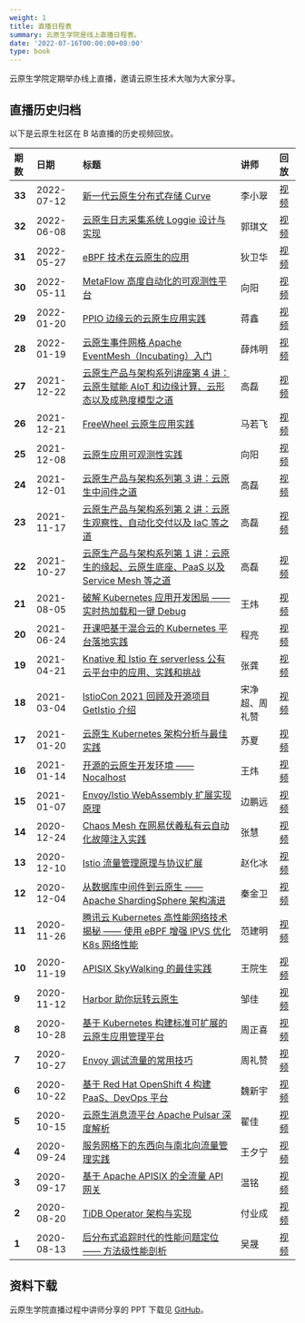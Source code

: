 ```yaml
---
weight: 1
title: 直播日程表
summary: 云原生学院是线上直播日程表。
date: '2022-07-16T00:00:00+08:00'
type: book
---
```


云原生学院定期举办线上直播，邀请云原生技术大咖为大家分享。

## 直播历史归档

以下是云原生社区在 B 站直播的历史视频回放。

| **期数** | **日期**   | **标题**                                                     | **讲师**       | **回放**                                                 |
| :------- | :--------- | :----------------------------------------------------------- | :------------- | :------------------------------------------------------- |
| **33**   | 2022-07-12 | [新一代云原生分布式存储 Curve](https://mp.weixin.qq.com/s/u0OOl_DopnU53U8lWZEMlA) | 李小翠           | [视频](https://www.bilibili.com/video/BV1jB4y1v7bo)  |
| **32**   | 2022-06-08 | [云原生日志采集系统 Loggie 设计与实现](https://mp.weixin.qq.com/s/4X3rXNeWCSk94ZvctsAU8Q) | 郭琪文           | [视频](https://www.bilibili.com/video/BV1Ft4y1a77e)  |
| **31**   | 2022-05-27 | [eBPF 技术在云原生的应用](https://mp.weixin.qq.com/s/OZ7As0frmVnYM2DpnksrGg) | 狄卫华           | [视频](https://www.bilibili.com/video/BV1pf4y1f7zJ)  |
| **30**   | 2022-05-11 | [MetaFlow 高度自动化的可观测性平台](https://mp.weixin.qq.com/s/g47dbUU0HrzMHh0nz4PPKg) | 向阳           | [视频](https://www.bilibili.com/video/BV1qY4y1r7QB)  |
| **29**   | 2022-01-20 | [PPIO 边缘云的云原生应用实践](https://mp.weixin.qq.com/s/6KBzkoPRpsU_YwWAzsb1zQ) | 蒋鑫           | [视频](https://www.bilibili.com/video/BV12q4y1C7nP)  |
| **28**   | 2022-01-19 | [云原生事件网格 Apache EventMesh（Incubating）入门](https://mp.weixin.qq.com/s/JRvP0Cf8UPmkdZBFLd6PYw) | 薛炜明         | [视频](https://bilibili.com/video/BV1kP4y1P7m8)      |
| **27**   | 2021-12-22 | [云原生产品与架构系列讲座第 4 讲：云原生赋能 AIoT 和边缘计算、云形态以及成熟度模型之道](https://mp.weixin.qq.com/s/7kRC9x5_OyHNCDqf9JmQyA) | 高磊           | [视频](https://www.bilibili.com/video/BV1bL4y1n7yH/) |
| **26**   | 2021-12-21 | [FreeWheel 云原生应用实践](https://mp.weixin.qq.com/s/-UYhN8QA7IvbLyQ-Sc9RWQ) | 马若飞         | [视频](https://www.bilibili.com/video/BV1DP4y1J7kQ)  |
| **25**   | 2021-12-08 | [云原生应用可观测性实践](https://mp.weixin.qq.com/s/oVxW-N6xHlVvWonv289UAQ) | 向阳           | [视频](https://bilibili.com/video/BV1CL411777R)      |
| **24**   | 2021-12-01 | [云原生产品与架构系列第 3 讲：云原生中间件之道](https://mp.weixin.qq.com/s/q4F-_MBdbagx3ePeRSMpcw) | 高磊           | [视频](https://www.bilibili.com/video/BV1qQ4y1i7Ni/) |
| **23**   | 2021-11-17 | [云原生产品与架构系列第 2 讲：云原生观察性、自动化交付以及 IaC 等之道](https://mp.weixin.qq.com/s/HWXinXoQQ7n7Ch2juzrfJw) | 高磊           | [视频](https://www.bilibili.com/video/BV1L34y1o7ou)  |
| **22**   | 2021-10-27 | [云原生产品与架构系列第 1 讲：云原生的缘起、云原生底座、PaaS 以及 Service Mesh 等之道](https://mp.weixin.qq.com/s/ClsQhC030IGVXD-gptAtAA) | 高磊           | [视频](https://www.bilibili.com/video/BV1tR4y1t7p8)  |
| **21**   | 2021-08-05 | [破解 Kubernetes 应用开发困局 —— 实时热加载和一键 Debug](https://mp.weixin.qq.com/s/uIB02Gq8H435p8UR1eMI6whttps://www.bilibili.com/video/BV1Fh411B7Vb) | 王炜           | [视频](https://www.bilibili.com/video/BV1Fh411B7Vb)  |
| **20**   | 2021-06-24 | [开课吧基于混合云的 Kubernetes 平台落地实践](https://mp.weixin.qq.com/s/O-OIHmmag_JqEcciRNnTLA) | 程亮           | [视频](https://www.bilibili.com/video/BV1wv411H71q/) |
| **19**   | 2021-04-21 | [Knative 和 Istio 在 serverless 公有云平台中的应用、实践和挑战](https://mp.weixin.qq.com/s/YSkbJnUts2zQsrzEWwMWPg) | 张龚           | [视频](https://www.bilibili.com/video/BV12K4y1o72s/) |
| **18**   | 2021-03-04 | [IstioCon 2021 回顾及开源项目 GetIstio 介绍](https://mp.weixin.qq.com/s/u-11OGpVFr71XacD8Qv1Jw) | 宋净超、周礼赞 | [视频](https://bilibili.com/video/BV1RK4y1K7UA)      |
| **17**   | 2021-01-20 | [云原生 Kubernetes 架构分析与最佳实践](https://mp.weixin.qq.com/s/BOF_4f12CuVkpJ4DQ-P_kg) | 苏夏           | [视频](https://www.bilibili.com/video/BV1kX4y1N7vm)  |
| **16**   | 2021-01-14 | [开源的云原生开发环境 —— Nocalhost](https://mp.weixin.qq.com/s/CTckgV6v-4O3aRM9yprvfA) | 王炜           | [视频](https://www.bilibili.com/video/BV1ch411C716/) |
| **15**   | 2021-01-07 | [Envoy/Istio WebAssembly 扩展实现原理](https://mp.weixin.qq.com/s/9NNWxuPL0DBDHk72d-s5SA) | 边鹏远         | [视频](https://www.bilibili.com/video/BV1eK411u7Gy)  |
| **14**   | 2020-12-24 | [Chaos Mesh 在网易伏羲私有云自动化故障注入实践](https://mp.weixin.qq.com/s/WdTiQojd9D3QnIjU8ltTiw) | 张慧           | [视频](https://www.bilibili.com/video/BV11t4y1z73b)  |
| **13**   | 2020-12-10 | [Istio 流量管理原理与协议扩展](https://mp.weixin.qq.com/s/w5dDTgg1V5GSxBZVlrorZA) | 赵化冰         | [视频](https://www.bilibili.com/video/BV1Sf4y1e7mr)  |
| **12**   | 2020-12-04 | [从数据库中间件到云原生 ——Apache ShardingSphere 架构演进](https://mp.weixin.qq.com/s/KvcIEYN9QvoncTEs5BnmDg) | 秦金卫         | [视频](https://www.bilibili.com/video/BV1RK4y1V7hV)  |
| **11**   | 2020-11-26 | [腾讯云 Kubernetes 高性能网络技术揭秘 —— 使用 eBPF 增强 IPVS 优化 K8s 网络性能](https://mp.weixin.qq.com/s/rhe7uPfupYiUlR3WFq17RA) | 范建明         | [视频](https://www.bilibili.com/video/BV1tZ4y1G735)  |
| **10**   | 2020-11-19 | [APISIX SkyWalking 的最佳实践](https://mp.weixin.qq.com/s/pc_f3UrHt6MOf4o5jFeh4g) | 王院生         | [视频](https://www.bilibili.com/video/BV1rA411x7vB)  |
| **9**    | 2020-11-12 | [Harbor 助你玩转云原生](https://mp.weixin.qq.com/s/9zuCVBaC9fXmHSdiqymT5Q) | 邹佳           | [视频](https://www.bilibili.com/video/BV17y4y167dP)  |
| **8**    | 2020-10-28 | [基于 Kubernetes 构建标准可扩展的云原生应用管理平台](https://mp.weixin.qq.com/s/WFyvzKLCNzCe5dZ1IEKXJw) | 周正喜         | [视频](https://www.bilibili.com/video/BV1r5411L7Qr)  |
| **7**    | 2020-10-27 | [Envoy 调试流量的常用技巧](https://mp.weixin.qq.com/s/he1QPcdPIm5IseoCMTaZaw) | 周礼赞         | [视频](https://www.bilibili.com/video/BV1Qa411A7hF)  |
| **6**    | 2020-10-22 | [基于 Red Hat OpenShift 4 构建 PaaS、DevOps 平台](https://mp.weixin.qq.com/s/Mx2wbAvK4DVcHAz9olhO4A) | 魏新宇         | [视频](https://www.bilibili.com/video/BV19p4y1k7yA)  |
| **5**    | 2020-10-15 | [云原生消息流平台 Apache Pulsar 深度解析](https://mp.weixin.qq.com/s/1Iq53A-WhWneBAQ2Jz0r_A) | 翟佳           | [视频](https://www.bilibili.com/video/BV1tV41127PD/) |
| **4**    | 2020-09-24 | [服务网格下的东西向与南北向流量管理实践](https://mp.weixin.qq.com/s/YMgIX7Swka6_viQ1lGErGg) | 王夕宁         | [视频](https://www.bilibili.com/video/BV1Gp4y1Y7ex)  |
| **3**    | 2020-09-17 | [基于 Apache APISIX 的全流量 API 网关](https://mp.weixin.qq.com/s/p8__ZXzOANRD4RkmcuegXA) | 温铭           | [视频](https://www.bilibili.com/video/BV1Gt4y1q7qC)  |
| **2**    | 2020-08-20 | [TiDB Operator 架构与实现](https://mp.weixin.qq.com/s/csvunkyScbzV1E3ypCTOZA) | 付业成         | [视频](https://www.bilibili.com/video/BV1Zt4y1U74M)  |
| **1**    | 2020-08-13 | [后分布式追踪时代的性能问题定位 —— 方法级性能剖析](https://mp.weixin.qq.com/s/-i-KP5JTd1mUiMMK0gVRDA) | 吴晟           | [视频](https://www.bilibili.com/video/BV1D541187kC)  |

## 资料下载

云原生学院直播过程中讲师分享的 PPT 下载见 [GitHub](https://github.com/cloudnativeto/academy/tree/master/webinar/)。

